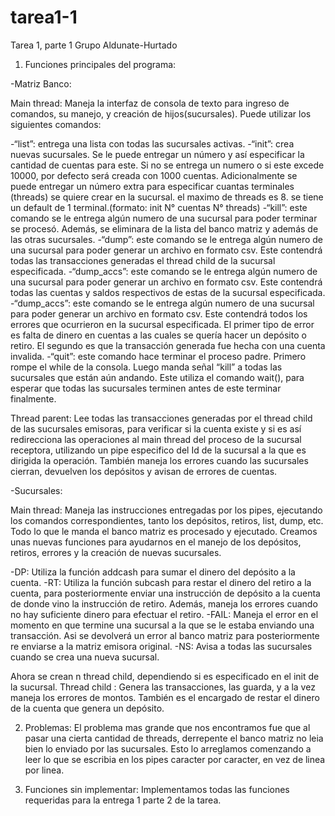 # tarea1-1
Tarea 1, parte 1
Grupo Aldunate-Hurtado

1. Funciones principales del programa:

-Matriz Banco:

Main thread: Maneja la interfaz de consola de texto para ingreso de comandos, su manejo, y creación de hijos(sucursales). Puede utilizar los siguientes comandos:

-“list”: entrega una lista con todas las sucursales activas.
-“init”: crea nuevas sucursales. Se le puede entregar un número y así especificar la cantidad de cuentas para este. Si no se entrega un numero o si este excede 10000, por defecto será creada con 1000 cuentas. Adicionalmente se puede entregar un número extra para especificar cuantas terminales (threads) se quiere crear en la sucursal. el maximo de threads es 8. se tiene un default de 1 terminal.(formato: init N° cuentas N° threads)
-“kill”: este comando se le entrega algún numero de una sucursal para poder terminar se procesó. Además, se eliminara de la lista del banco matriz y además de las otras sucursales.
-“dump”: este comando se le entrega algún numero de una sucursal para poder generar un archivo en formato csv. Este contendrá todas las transacciones generadas el thread child de la sucursal especificada.
-“dump_accs”: este comando se le entrega algún numero de una sucursal para poder generar un archivo en formato csv. Este contendrá todas las cuentas y saldos respectivos de estas de la sucursal especificada.
-“dump_accs”: este comando se le entrega algún numero de una sucursal para poder generar un archivo en formato csv. Este contendrá todos los errores que ocurrieron en la sucursal especificada. El primer tipo de error es falta de dinero en cuentas a las cuales se quería hacer un depósito o retiro. El segundo es que la transacción generada fue hecha con una cuenta invalida.
-“quit”: este comando hace terminar el proceso padre. Primero rompe el while de la consola. Luego manda señal “kill” a todas las sucursales que están aún andando. Este utiliza el comando wait(), para esperar que todas las sucursales terminen antes de este terminar finalmente.

Thread parent: Lee todas las transacciones generadas por el thread child de las sucursales emisoras, para verificar si la cuenta existe y si es así redirecciona las operaciones al main thread del proceso de la sucursal receptora, utilizando un pipe especifico del Id de la sucursal a la que es dirigida la operación. También maneja los errores cuando las sucursales cierran, devuelven los depósitos y avisan de errores de cuentas.

-Sucursales:

Main thread: Maneja las instrucciones entregadas por los pipes, ejecutando los comandos correspondientes, tanto los depósitos, retiros, list, dump, etc. Todo lo que le manda el banco matriz es procesado y ejecutado. Creamos unas nuevas funciones para ayudarnos en el manejo de los depósitos, retiros, errores y la creación de nuevas sucursales.

-DP: Utiliza la función addcash para sumar el dinero del depósito a la cuenta.
-RT: Utiliza la función subcash para restar el dinero del retiro a la cuenta, para posteriormente enviar una instrucción de depósito a la cuenta de donde vino la instrucción de retiro. Además, maneja los errores cuando no hay suficiente dinero para efectuar el retiro.
-FAIL: Maneja el error en el momento en que termine una sucursal a la que se le estaba enviando una transacción. Asi se devolverá un error al banco matriz para posteriormente re enviarse a la matriz emisora original.
-NS: Avisa a todas las sucursales cuando se crea una nueva sucursal.

Ahora se crean n thread child, dependiendo si es especificado en el init de la sucursal.
Thread child : Genera las transacciones,  las guarda, y a la vez maneja los errores de montos. También es el encargado de restar el dinero de la cuenta que genera un depósito. 

2. Problemas:
El problema mas grande que nos encontramos fue que al pasar una cierta cantidad de threads, derrepente el banco matriz no leia bien lo enviado por las sucursales. Esto lo arreglamos comenzando a leer lo que se escribia en los pipes caracter por caracter, en vez de linea por linea.

3. Funciones sin implementar:
Implementamos todas las funciones requeridas para la entrega 1 parte 2 de la tarea.

